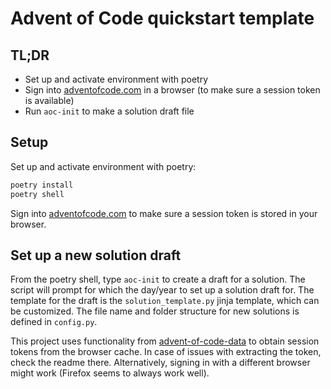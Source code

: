 # Advent of Code quickstart template

## TL;DR
* Set up and activate environment with poetry
* Sign into [adventofcode.com](adventofcode.com) in a browser (to make sure a session token is available)
* Run `aoc-init` to make a solution draft file

## Setup
Set up and activate environment with poetry:
```bash
poetry install
poetry shell
```

Sign into [adventofcode.com](adventofcode.com) to make sure a session token is stored in your browser.

## Set up a new solution draft
From the poetry shell, type `aoc-init` to create a draft for a solution. 
The script will prompt for which the day/year to set up a solution draft for.
The template for the draft is the `solution_template.py` jinja template, which can be customized. The file name and folder structure for new solutions is defined in `config.py`.

This project uses functionality from [advent-of-code-data](https://github.com/wimglenn/advent-of-code-data) to obtain session tokens from the browser cache. In case of issues with extracting the token, check the readme there. Alternatively, signing in with a different browser might work (Firefox seems to always work well).